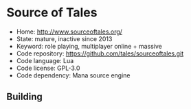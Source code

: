 # Source of Tales

- Home: http://www.sourceoftales.org/
- State: mature, inactive since 2013
- Keyword: role playing, multiplayer online + massive
- Code repository: https://github.com/tales/sourceoftales.git
- Code language: Lua
- Code license: GPL-3.0
- Code dependency: Mana source engine

## Building
